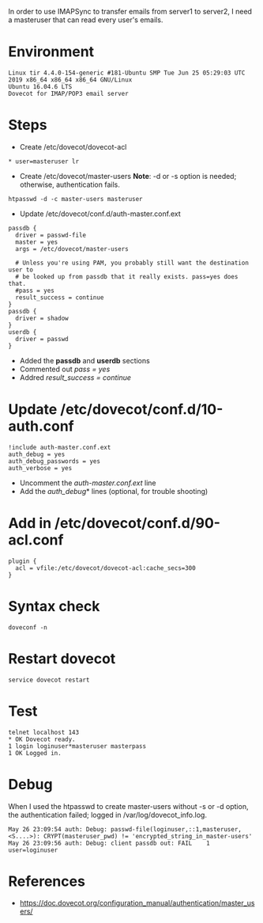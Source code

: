 In order to use IMAPSync to transfer emails from server1 to server2, I need a masteruser that can read every user's emails.
# Environment
```
Linux tir 4.4.0-154-generic #181-Ubuntu SMP Tue Jun 25 05:29:03 UTC 2019 x86_64 x86_64 x86_64 GNU/Linux
Ubuntu 16.04.6 LTS
Dovecot for IMAP/POP3 email server
```

# Steps
* Create /etc/dovecot/dovecot-acl
```
* user=masteruser lr
```
* Create /etc/dovecot/master-users
**Note**: -d or -s option is needed; otherwise, authentication fails.
```
htpasswd -d -c master-users masteruser
```
* Update /etc/dovecot/conf.d/auth-master.conf.ext
```
passdb {
  driver = passwd-file
  master = yes
  args = /etc/dovecot/master-users

  # Unless you're using PAM, you probably still want the destination user to
  # be looked up from passdb that it really exists. pass=yes does that.
  #pass = yes
  result_success = continue
}
passdb {
  driver = shadow
}
userdb {
  driver = passwd
}
```
  * Added the **passdb** and **userdb** sections
  * Commented out *pass = yes*
  * Addred *result_success = continue*

# Update /etc/dovecot/conf.d/10-auth.conf
```
!include auth-master.conf.ext
auth_debug = yes
auth_debug_passwords = yes
auth_verbose = yes
```
  * Uncomment the _auth-master.conf.ext_ line
  * Add the _auth_debug_* lines (optional, for trouble shooting)
  
# Add in /etc/dovecot/conf.d/90-acl.conf
```
plugin {
  acl = vfile:/etc/dovecot/dovecot-acl:cache_secs=300
}
```
# Syntax check
```
doveconf -n
```
# Restart dovecot
```
service dovecot restart
```
# Test
```
telnet localhost 143
* OK Dovecot ready.
1 login loginuser*masteruser masterpass
1 OK Logged in.
```
# Debug
When I used the htpasswd to create master-users without -s or -d option, the authentication failed; logged in /var/log/dovecot_info.log.
```
May 26 23:09:54 auth: Debug: passwd-file(loginuser,::1,masteruser,<S....>): CRYPT(masteruser_pwd) != 'encrypted_string_in_master-users'
May 26 23:09:56 auth: Debug: client passdb out: FAIL	1	user=loginuser
```

# References
* https://doc.dovecot.org/configuration_manual/authentication/master_users/

